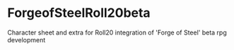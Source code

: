# ForgeofSteelRoll20beta
Character sheet and extra for Roll20 integration of 'Forge of Steel' beta rpg development
